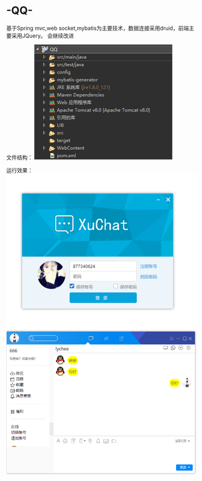 # -QQ-
基于Spring mvc,web socket,mybatis为主要技术，数据连接采用druid，前端主要采用JQuery。
会继续改进

文件结构：
![1.png](https://github.com/SY-XU/-QQ-/blob/master/1.png)

运行效果：
![2.png](https://github.com/SY-XU/-QQ-/blob/master/2.png)
![3.png](https://github.com/SY-XU/-QQ-/blob/master/3.png)
